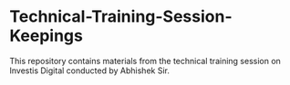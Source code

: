 # Technical-Training-Session-Keepings

This repository contains materials from the technical training session on Investis Digital conducted by Abhishek Sir.
